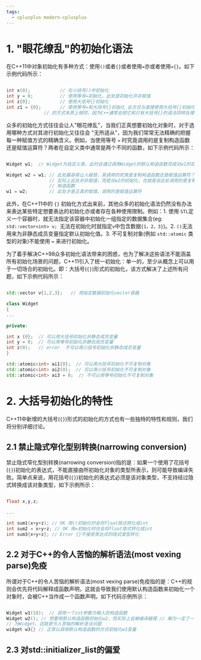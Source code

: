 ```yaml
---
tags:
  - cplusplus modern-cplusplus
---
```


# 1. "眼花缭乱"的初始化语法

在C++11中对象初始化有多种方式：使用`()`或者`{}`或者使用`=`亦或者使用`={}`。如下示例代码所示：

``` C++

int x(0);           // 在小括号()中初始化
int y = 0;          // 使用等号=初始化，此处是初始化并非赋值
int z{0};           // 使用大括号{}初始化
int z1 = {0};       // 使用等号=和大括号{}初始化 此方式与直接使用大括号{}初始化
              // 的方式本质上相同，因为C++通常会把它和只有大括号{}的语法同样处理

```

众多的初始化方式往往会让人"眼花缭乱"，当我们正真想要初始化对象时，对于选用哪种方式对其进行初始化又往往会 "无所适从"，因为我们常常无法精确的把握每一种赋值方式的精确含义。例如，当使用等号 `=` 时究竟调用的是复制构造函数还是赋值运算符？两者在自定义类中通常是两个不同的函数，如下示例代码所示：

``` C++

Widget w1;  // Widget为自定义类，此时会通过调用Widget的默认构造函数完成对w1的初始化

Widget w2 = w1; // 此处最容易让人疑惑，其调用的究竟是复制构造函数还是赋值运算符？
                // 实际上此处并非赋值，而是对w2的初始化，也就是说此处调用的是复制
                // 构造函数
w1 = w2;        // 此处才是正真的赋值，调用的是赋值运算符

```

此外，在C++11中的 `{}` 初始化方式出来前，其他众多的初始化语法仍然没有办法来表达某些特定想要表达的初始化亦或者存在各种使用限制。例如：1. 使用 `STL`定义一个容器时，就无法指定该容器中初始化一组指定的数据集合(eg: `std::vector<int> v; `无法在初始化时就指定`v`中包含数据`{1，2，3}`)。2. `()`无法用来为非静态成员变量指定默认初始化值。3. 不可复制对象(例如 `std::atomic` 类型的对象)不能使用 `=` 来进行初始化。

为了着手解决C++98众多初始化语法带来的困惑，也为了解决这些语法不能涵盖所有初始化场景的问题，C++11引入了统一初始化：单一的，至少从概念上可以用于一切场合的初始化。即：大括号(`{}`)形式的初始化，该方式解决了上述所有问题，如下示例代码所示：

``` C++

std::vector v{1,2,3};   // 用指定数据初始化vector容器

class Widget
{
...

private:

int x {0};  // 可以用大括号初始化非静态成员变量
int y = 0;  // 可以用等号初始化非静态成员变量
int z(0);   // error  不可以用小括号初始化非静态成员变量
}

std::atomic<int> ai1{0};  // 可以用大括号初始化不可复制对象
std::atomic<int> ai2(0);  // 可以用小括号初始化不可复制对象
std::atomic<int> ai3 = 0;  // 不可以用等号初始化不可复制对象

```

# 2. 大括号初始化的特性

C++11中新增的大括号(`{}`)形式的初始化的方式也有一些独特的特性和规则，我们将分别详细讨论。

## 2.1 禁止隐式窄化型别转换(narrowing conversion)

禁止隐式窄化型别转换(narrowing conversion)指的是：如果一个使用了花括号(`{}`)初始化的表达式，不能直接由所初始化对象的类型所表示，则可能导致编译失败。简单点来说，用花括号(`{}`)初始化的表达式必须是该对象类型，不支持经过隐式转换成该对象类型，如下示例所示：

``` C++

float x,y,z;

...

int sum1(x+y+z); // OK 用()初始化时会将float隐式转化成int
int sum2 = x+y+z; // OK 用=初始化时也会将float隐式转化成int
int sum3{x+y+z}; // Error {}不接受表达式的隐式类型转化

```

## 2.2 对于C++的令人苦恼的解析语法(most vexing parse)免疫

所谓对于C++的令人苦恼的解析语法(most vexing parse)免疫指的是：C++的规则会优先将代码解释成函数声明，这就会导致我们使用默认构造函数来初始化一个对象时，会被C++当作成一个函数声明。如下代码示例所示：

``` C++

Widget w1(10);  // 调用一个int参数为输入的构造函数
Widget w2(); // 想要用默认构造函数初始化w2，但实际上会被编译器理 // 解为一定了一个名为w2的函数，该函数没有输入参数，输出参数类型
// 为Widget。这就是令人苦恼的解析语法问题
widget w3{} // 正常以调用默认构造函数的方式初始化w3变量

```

## 2.3 对std::initializer_list的偏爱

